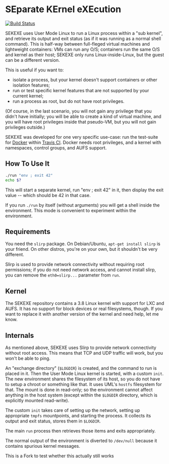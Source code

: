 # SEparate KErnel eXEcution
[![Build Status](https://travis-ci.org/cptactionhank/sekexe.svg?branch=master)](https://travis-ci.org/cptactionhank/sekexe)

SEKEXE uses User Mode Linux to run a Linux process within a "sub kernel",
and retrieve its output and exit status (as if it was running as a normal
shell command). This is half-way between full-fleged virtual machines
and lightweight containers: VMs can run any O/S; containers run the same
O/S and kernel as their host; SEKEXE only runs Linux-inside-Linux, but the
guest can be a different version.

This is useful if you want to:

- isolate a process, but your kernel doesn't support containers or other
  isolation features;
- run or test specific kernel features that are not supported by your
  current kernel;
- run a process as root, but do not have root privileges.

(Of course, in the last scenario, you will not gain any privilege that
you didn't have initially; you will be able to create a kind of virtual
machine, and you will have root privileges inside that pseudo-VM, but
you will not gain privileges outside.)

SEKEXE was developed for one very specific use-case: run the test-suite for
[Docker](https://github.com/dotcloud/docker) within [Travis CI](
https://travis-ci.org/). Docker needs root privileges, and a kernel with
namespaces, control groups, and AUFS support.


## How To Use It

```bash
./run "env ; exit 42"
echo $?
```

This will start a separate kernel, run "env ; exit 42" in it, then display
the exit value -- which should be 42 in that case.

If you run `./run` by itself (without arguments) you will get a shell inside
the environment. This mode is convenient to experiment within the environment.


## Requirements

You need the `slirp` package. On Debian/Ubuntu, `apt-get install slirp`
is your friend. On other distros, you're on your own, but it shouldn't be
very different.

Slirp is used to provide network connectivity without requiring root
permissions; if you do not need network access, and cannot install slirp,
you can remove the `eth0=slirp...` parameter from `run`.


## Kernel

The SEKEXE repository contains a 3.8 Linux kernel with support for LXC
and AUFS. It has no support for block devices or real filesystems, though.
If you want to replace it with another version of the kernel and need help,
let me know.


## Internals

As mentioned above, SEKEXE uses Slirp to provide network connectivity
without root access. This means that TCP and UDP traffic will work, but
you won't be able to ping.

An "exchange directory" (`$LOGDIR`) is created, and the command to run
is placed in it. Then the User Mode Linux kernel is started, with a custom
`init`. The new environment shares the filesystem of its host, so you
do not have to setup a chroot or something like that. It uses UML's `hostfs`
filesystem for that. The mount is done in read-only; so the environment
cannot affect anything in the host system (except within the `$LOGDIR`
directory, which is explicitly mounted read-write).

The custom `init` takes care of setting up the network, setting up
appropriate `tmpfs` mountpoints, and starting the process. It collects
its output and exit status, stores them in `$LOGDIR`.

The main `run` process then retrieves those items and exits appropriately.

The normal output of the environment is diverted to `/dev/null` because
it contains spurious kernel messages.

This is a Fork to test whether this actually still works
